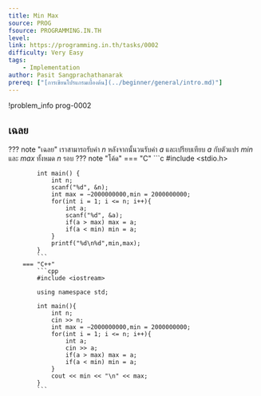 ```yaml
---
title: Min Max
source: PROG
fsource: PROGRAMMING.IN.TH
level:
link: https://programming.in.th/tasks/0002
difficulty: Very Easy
tags: 
    - Implementation
author: Pasit Sangprachathanarak
prereq: ["[การเขียนโปรแกรมเบื้องต้น](../beginner/general/intro.md)"]
---
```


!problem_info prog-0002

## เฉลย

??? note "เฉลย"
    เราสามารถรับค่า $n$ หลังจากนั้นวนรับค่า $a$ และเปรียบเทียบ $a$ กับตัวแปร $min$ และ $max$ ทั้งหมด $n$ รอบ
    ??? note "โค้ด"
        === "C"
            ```c
            #include <stdio.h>

            int main() {
                int n;
                scanf("%d", &n);
                int max = −2000000000,min = 2000000000;
                for(int i = 1; i <= n; i++){
                    int a;
                    scanf("%d", &a);
                    if(a > max) max = a;
                    if(a < min) min = a;
                }
                printf("%d\n%d",min,max);
            }
            ```
        === "C++"
            ```cpp
            #include <iostream>

            using namespace std;

            int main(){
                int n;
                cin >> n;
                int max = −2000000000,min = 2000000000;
                for(int i = 1; i <= n; i++){
                    int a;
                    cin >> a;
                    if(a > max) max = a;
                    if(a < min) min = a;
                }
                cout << min << "\n" << max;
            }
            ```
